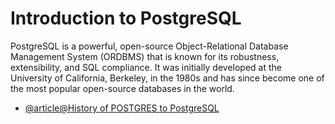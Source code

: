 # Introduction to PostgreSQL

PostgreSQL is a powerful, open-source Object-Relational Database Management System (ORDBMS) that is known for its robustness, extensibility, and SQL compliance. It was initially developed at the University of California, Berkeley, in the 1980s and has since become one of the most popular open-source databases in the world.

- [@article@History of POSTGRES to PostgreSQL](https://www.postgresql.org/docs/current/history.html)
